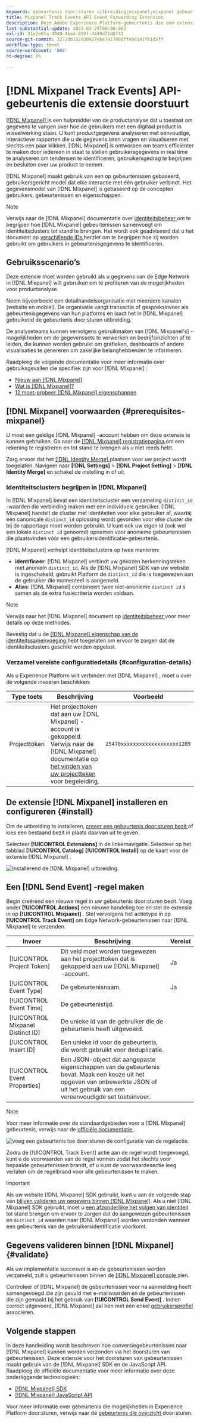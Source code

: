 ```yaml
---
keywords: gebeurtenis door:sturen uitbreiding;mixpanel;mixpanel gebeurtenis door:sturen uitbreiding
title: Mixpanel Track Events API Event Forwarding Extension
description: Deze Adobe Experience Platform-gebeurtenis die een extensie doorstuurt, verzendt Edge Network-gebeurtenissen naar Mixpanel.
last-substantial-update: 2023-03-29T00:00:00Z
exl-id: 21e2e0fa-4949-4be4-859f-d449d21d8f41
source-git-commit: 3272db15283d427eb4741708dffeb8141f61d5ff
workflow-type: tm+mt
source-wordcount: '868'
ht-degree: 0%

---
```


# [!DNL Mixpanel Track Events] API-gebeurtenis die extensie doorstuurt

[[!DNL Mixpanel] ](https://www.mixpanel.com) is een hulpmiddel van de productanalyse dat u toestaat om gegevens te vangen over hoe de gebruikers met een digitaal product in wisselwerking staan. U kunt productgegevens analyseren met eenvoudige, interactieve rapporten die u de gegevens laten vragen en visualiseren met slechts een paar klikken. [!DNL Mixpanel] is ontworpen om teams efficiënter te maken door iedereen in staat te stellen gebruikersgegevens in real time te analyseren om tendensen te identificeren, gebruikersgedrag te begrijpen en besluiten over uw product te nemen.

[!DNL Mixpanel] maakt gebruik van een op gebeurtenissen gebaseerd, gebruikersgericht model dat elke interactie met één gebruiker verbindt. Het gegevensmodel van [!DNL Mixpanel] is gebaseerd op de concepten gebruikers, gebeurtenissen en eigenschappen.

>[!NOTE]
>
>Verwijs naar de [!DNL Mixpanel] documentatie over [ identiteitsbeheer ](https://help.mixpanel.com/hc/en-us/articles/360041039771-Getting-Started-with-Identity-Management) om te begrijpen hoe [!DNL Mixpanel] gebeurtenissen samenvoegt om identiteitsclusters tot stand te brengen. Het wordt ook geadviseerd dat u het document op [ verschillende IDs ](https://help.mixpanel.com/hc/en-us/articles/115004509426-Distinct-ID-Creation-JavaScript-iOS-Android-) herziet om te begrijpen hoe zij worden gebruikt om gebruikers in gebeurtenisgegevens te identificeren.

## Gebruiksscenario’s

Deze extensie moet worden gebruikt als u gegevens van de Edge Network in [!DNL Mixpanel] wilt gebruiken om te profiteren van de mogelijkheden voor productanalyse.

Neem bijvoorbeeld een detailhandelsorganisatie met meerdere kanalen (website en mobiel). De organisatie vangt transactie of gespreksinvoer als gebeurtenisgegevens van hun platforms en laadt het in [!DNL Mixpanel] gebruikend de gebeurtenis door:sturen uitbreiding.

De analyseteams kunnen vervolgens gebruikmaken van [!DNL Mixpanel's] -mogelijkheden om de gegevenssets te verwerken en bedrijfsinzichten af te leiden, die kunnen worden gebruikt om grafieken, dashboards of andere visualisaties te genereren om zakelijke belanghebbenden te informeren.

Raadpleeg de volgende documentatie voor meer informatie over gebruiksgevallen die specifiek zijn voor [!DNL Mixpanel] :

* [ Nieuw aan  [!DNL Mixpanel] ](https://docs.mixpanel.com/docs)
* [Wat is [!DNL Mixpanel]?](https://developer.mixpanel.com/docs)
* [ 12 moet-probeer  [!DNL Mixpanel]  eigenschappen ](https://mixpanel.com/blog/12-things-you-probably-didnt-know-you-could-do-with-mixpanel/)

## [!DNL Mixpanel] voorwaarden {#prerequisites-mixpanel}

U moet een geldige [!DNL Mixpanel] -account hebben om deze extensie te kunnen gebruiken. Ga naar de [[!DNL Mixpanel]  registratiepagina ](https://mixpanel.com/register/) om een rekening te registreren en tot stand te brengen als u niet reeds hebt.

Zorg ervoor dat het [[!DNL Identity Merge] ](https://help.mixpanel.com/hc/en-us/articles/9648680824852-ID-Merge-Implementation-Best-Practices) plaatsen voor uw project wordt toegelaten. Navigeer naar **[!DNL Settings]** > **[!DNL Project Setting]** > **[!DNL Identity Merge]** en schakel de instelling in of uit.

### Identiteitsclusters begrijpen in [!DNL Mixpanel]

In [!DNL Mixpanel] bevat een identiteitscluster een verzameling `distinct_id` -waarden die verbinding maken met een individuele gebruiker. [!DNL Mixpanel] handelt de cluster met identiteiten voor elke gebruiker af, waarbij één canonicale `distinct_id` oplossing wordt gevonden voor elke cluster die bij de rapportage moet worden gebruikt. U kunt ook uw eigen id (ook wel een lokale `distinct_id` genoemd) opnemen voor anonieme gebeurtenissen die plaatsvinden vóór een gebruikersidentificatie-gebeurtenis.

[!DNL Mixpanel] verhelpt identiteitsclusters op twee manieren:

* **identificeer**: [!DNL Mixpanel] verbindt uw gekozen herkenningsteken met anoniem `distinct_id`. Als de [!DNL Mixpanel] SDK van uw website is ingeschakeld, gebruikt Platform de `distinct_id` die is toegewezen aan de gebruiker die momenteel is aangemeld.
* **Alias**: [!DNL Mixpanel] combineert twee niet-anonieme `distinct id` s samen als de extra fusiecriteria worden voldaan.

>[!NOTE]
>
>Verwijs naar het [!DNL Mixpanel] document op [ identiteitsbeheer ](https://help.mixpanel.com/hc/en-us/articles/360041039771-Getting-Started-with-Identity-Management#user-identification) voor meer details op deze methodes.
>
>Bevestig dat u de [[!DNL Mixpanel]  eigenschap van de identiteitssamenvoeging ](#prerequisites-mixpanel) hebt toegelaten om ervoor te zorgen dat de identiteitsclusters geschikt worden opgelost.

### Verzamel vereiste configuratiedetails {#configuration-details}

Als u Experience Platform wilt verbinden met [!DNL Mixpanel] , moet u over de volgende invoeren beschikken:

| Type toets | Beschrijving | Voorbeeld |
| --- | --- | --- |
| Projecttoken | Het projecttoken dat aan uw [!DNL Mixpanel] -account is gekoppeld. Verwijs naar de [!DNL Mixpanel] documentatie op [ het vinden van uw projectteken ](https://help.mixpanel.com/hc/en-us/articles/115004502806-Find-Project-Token-) voor begeleiding. | `25470xxxxxxxxxxxxxxxxxxx1289` |

## De extensie [!DNL Mixpanel] installeren en configureren {#install}

Om de uitbreiding te installeren, [ creeer een gebeurtenis door:sturen bezit ](../../../ui/event-forwarding/overview.md#properties) of kies een bestaand bezit in plaats daarvan uit te geven.

Selecteer **[!UICONTROL Extensions]** in de linkernavigatie. Selecteer op het tabblad **[!UICONTROL Catalog]** **[!UICONTROL Install]** op de kaart voor de extensie [!DNL Mixpanel] .

![ Installerend de [!DNL Mixpanel] uitbreiding.](../../../images/extensions/server/mixpanel/install-extension.png)

## Een [!DNL Send Event] -regel maken

Begin creërend een nieuwe regel in uw gebeurtenis door:sturen bezit. Voeg onder **[!UICONTROL Actions]** een nieuwe handeling toe en stel de extensie in op **[!UICONTROL Mixpanel]** . Stel vervolgens het actietype in op **[!UICONTROL Track Event]** om Edge Network-gebeurtenissen naar [!DNL Mixpanel] te verzenden.

| Invoer | Beschrijving | Vereist |
| --- | --- | --- |
| [!UICONTROL Project Token] | Dit veld moet worden toegewezen aan het projecttoken dat is gekoppeld aan uw [!DNL Mixpanel] -account. | Ja |
| [!UICONTROL Event Type] | De gebeurtenisnaam. | Ja |
| [!UICONTROL Event Time] | De gebeurtenistijd. | |
| [!UICONTROL Mixpanel Distinct ID] | De unieke id van de gebruiker die de gebeurtenis heeft uitgevoerd. | |
| [!UICONTROL Insert ID] | Een unieke id voor de gebeurtenis, die wordt gebruikt voor deduplicatie. | |
| [!UICONTROL Event Properties] | Een JSON-object dat aangepaste eigenschappen van de gebeurtenis bevat. Maak een keuze uit het opgeven van onbewerkte JSON of uit het gebruik van een vereenvoudigde set toetsinvoer. | |

>[!NOTE]
>
>Voor meer informatie over de standaardgebieden voor a [!DNL Mixpanel] gebeurtenis, verwijs naar de [ officiële documentatie ](https://developer.mixpanel.com/reference/import-events#event).

![ voeg een gebeurtenis toe door:sturen de configuratie van de regelactie.](../../../images/extensions/server/mixpanel/track-event-action.png)

Zodra de [!UICONTROL Track Event] actie aan de regel wordt toegevoegd, kunt u de voorwaarden van de regel vormen zodat het slechts voor bepaalde gebeurtenissen brandt, of u kunt de voorwaardesectie leeg verlaten om de regelbrand voor alle gebeurtenissen te maken.

>[!IMPORTANT]
>
>Als uw website [!DNL Mixpanel] SDK gebruikt, kunt u aan de volgende stap van [ blijven valideren uw gegevens binnen  [!DNL Mixpanel]](#validate). Als u niet [!DNL Mixpanel] SDK gebruikt, moet u [ een afzonderlijke het volgen van identiteit ](#create-an-identity-tracking-rule) tot stand brengen om ervoor te zorgen dat de aangewezen gebeurtenissen en `distinct_id` waarden naar [!DNL Mixpanel] worden verzonden wanneer een gebeurtenis van de gebruikersidentificatie voorkomt.

## Gegevens valideren binnen [!DNL Mixpanel] {#validate}

Als uw implementatie succesvol is en de gebeurtenissen worden verzameld, zult u gebeurtenissen binnen de [[!DNL Mixpanel]  console ](https://help.mixpanel.com/hc/en-us/articles/4402837164948) zien.

Controleer of [!DNL Mixpanel] de gebeurtenissen voor na aanmelding heeft samengevoegd die zijn gevuld met e-mailwaarden en de gebeurtenissen die zijn gemaakt bij het gebruik van **[!UICONTROL Send Event]** . Indien correct uitgevoerd, [!DNL Mixpanel] zal hen met één enkel [ gebruikersprofiel ](https://help.mixpanel.com/hc/en-us/articles/115004501966) associëren.

## Volgende stappen

In deze handleiding wordt beschreven hoe conversiegebeurtenissen naar [!DNL Mixpanel] kunnen worden verzonden via het doorsturen van gebeurtenissen. Deze extensie voor het doorsturen van gebeurtenissen maakt gebruik van de [!DNL Mixpanel] SDK en de JavaScript API. Raadpleeg de officiële documentatie voor meer informatie over deze onderliggende technologieën:

* [[!DNL Mixpanel]  SDK ](https://developer.mixpanel.com/docs/nodejs)
* [[!DNL Mixpanel]  JavaScript API ](https://developer.mixpanel.com/docs/javascript-full-api-reference#mixpanelidentify)

Voor meer informatie over gebeurtenis die mogelijkheden in Experience Platform door:sturen, verwijs naar de [ gebeurtenis die overzicht ](../../../ui/event-forwarding/overview.md) door:sturen.
